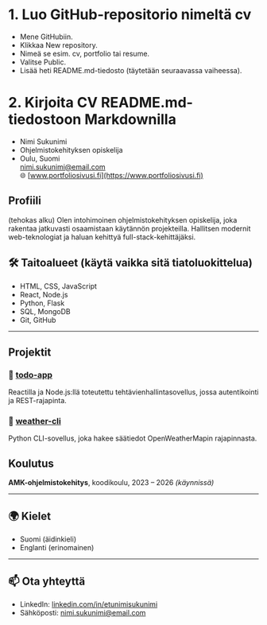 # 1. Luo GitHub-repositorio nimeltä cv
* Mene GitHubiin.
* Klikkaa New repository.
* Nimeä se esim. cv, portfolio tai resume.
* Valitse Public.
* Lisää heti README.md-tiedosto (täytetään seuraavassa vaiheessa).

# 2. Kirjoita CV README.md-tiedostoon Markdownilla
* Nimi Sukunimi
* Ohjelmistokehityksen opiskelija  
* Oulu, Suomi  
nimi.sukunimi@email.com  
🌐 [www.portfoliosivusi.fi](https://www.portfoliosivusi.fi)



## Profiili

(tehokas alku) Olen intohimoinen ohjelmistokehityksen opiskelija, joka rakentaa jatkuvasti osaamistaan käytännön projekteilla. Hallitsen modernit web-teknologiat ja haluan kehittyä full-stack-kehittäjäksi.



## 🛠️ Taitoalueet (käytä vaikka sitä tiatoluokittelua)

- HTML, CSS, JavaScript
 - React, Node.js
 - Python, Flask
 - SQL, MongoDB
 - Git, GitHub

---

## Projektit

### 📌 [todo-app](https://github.com/kayttaja/todo-app)
Reactilla ja Node.js:llä toteutettu tehtävienhallintasovellus, jossa autentikointi ja REST-rajapinta.

### 📌 [weather-cli](https://github.com/kayttaja/weather-cli)
Python CLI-sovellus, joka hakee säätiedot OpenWeatherMapin rajapinnasta.


## Koulutus

**AMK-ohjelmistokehitys**, koodikoulu, 2023 – 2026 _(käynnissä)_

---

## 🌍 Kielet

- Suomi (äidinkieli)
- Englanti (erinomainen)

---

## 📫 Ota yhteyttä

- LinkedIn: [linkedin.com/in/etunimisukunimi](https://www.linkedin.com/in/etunimisukunimi)
- Sähköposti: nimi.sukunimi@email.com
